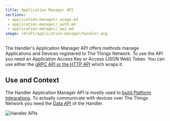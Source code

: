 ```yaml
---
title: Application Manager API
sections:
 - application-manager/_usage.md
 - application-manager/_auth.md
 - application-manager/_api.md
image: /draft/application-manager/handler.png
---
```


The Handler's Application Manager API offers methods manage Applications and Devices registered to The Things Network. To use the API you need an Application Access Key or Access (JSON Web) Token. You can use either the [gRPC API or the HTTP API](#grpc-or-http) which wraps it.

## Use and Context

The Handler Application Manager API is mostly used to [build Platform Integrations](/build-integration/). To actually communicate with devices over The Things Network you need the [Data API](../../current/mqtt) of the Handler.

![Handler APIs](handler.png)